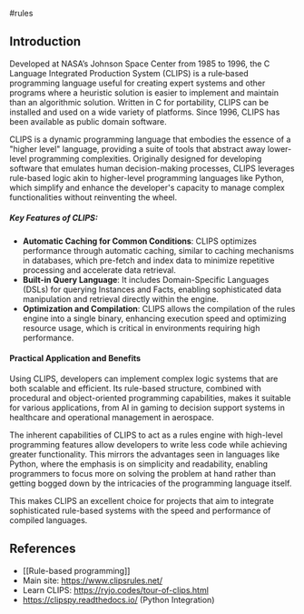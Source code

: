 #rules
## Introduction

Developed at NASA’s Johnson Space Center from 1985 to 1996, the C Language Integrated Production System (CLIPS) is a rule‑based programming language useful for creating expert systems and other programs where a heuristic solution is easier to implement and maintain than an algorithmic solution. Written in C for portability, CLIPS can be installed and used on a wide variety of platforms. Since 1996, CLIPS has been available as public domain software.

CLIPS is a dynamic programming language that embodies the essence of a "higher level" language, providing a suite of tools that abstract away lower-level programming complexities. Originally designed for developing software that emulates human decision-making processes, CLIPS leverages rule-based logic akin to higher-level programming languages like Python, which simplify and enhance the developer's capacity to manage complex functionalities without reinventing the wheel.

##### Key Features of CLIPS:

- **Automatic Caching for Common Conditions**: CLIPS optimizes performance through automatic caching, similar to caching mechanisms in databases, which pre-fetch and index data to minimize repetitive processing and accelerate data retrieval.
- **Built-in Query Language**: It includes Domain-Specific Languages (DSLs) for querying Instances and Facts, enabling sophisticated data manipulation and retrieval directly within the engine.
- **Optimization and Compilation**: CLIPS allows the compilation of the rules engine into a single binary, enhancing execution speed and optimizing resource usage, which is critical in environments requiring high performance.

#### Practical Application and Benefits

Using CLIPS, developers can implement complex logic systems that are both scalable and efficient. Its rule-based structure, combined with procedural and object-oriented programming capabilities, makes it suitable for various applications, from AI in gaming to decision support systems in healthcare and operational management in aerospace.

The inherent capabilities of CLIPS to act as a rules engine with high-level programming features allow developers to write less code while achieving greater functionality. This mirrors the advantages seen in languages like Python, where the emphasis is on simplicity and readability, enabling programmers to focus more on solving the problem at hand rather than getting bogged down by the intricacies of the programming language itself.

This makes CLIPS an excellent choice for projects that aim to integrate sophisticated rule-based systems with the speed and performance of compiled languages.

## References

- [[Rule-based programming]]
- Main site: https://www.clipsrules.net/
- Learn CLIPS: https://ryjo.codes/tour-of-clips.html
- https://clipspy.readthedocs.io/ (Python Integration)